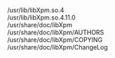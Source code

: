 /usr/lib/libXpm.so.4  
/usr/lib/libXpm.so.4.11.0  
/usr/share/doc/libXpm  
/usr/share/doc/libXpm/AUTHORS  
/usr/share/doc/libXpm/COPYING  
/usr/share/doc/libXpm/ChangeLog  
